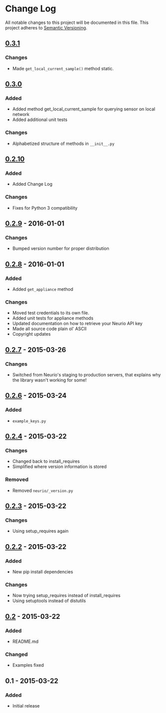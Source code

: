 # Change Log
All notable changes to this project will be documented in this file.
This project adheres to [Semantic Versioning](http://semver.org/).

## [0.3.1]
### Changes
- Made `get_local_current_sample()` method static.

## [0.3.0]
### Added
- Added method get_local_current_sample for querying sensor on local network
- Added additional unit tests

### Changes
- Alphabetized structure of methods in `__init__.py`

## [0.2.10]
### Added
- Added Change Log

### Changes
- Fixes for Python 3 compatibility

## [0.2.9] - 2016-01-01
### Changes
- Bumped version number for proper distribution

## [0.2.8] - 2016-01-01
### Added
- Added `get_appliance` method

### Changes
- Moved test credentials to its own file.
- Added unit tests for appliance methods
- Updated documentation on how to retrieve your Neurio API key
- Made all source code plain ol' ASCII
- Copyright updates

## [0.2.7] - 2015-03-26
### Changes
- Switched from Neurio's staging to production servers, that explains
  why the library wasn't working for some!

## [0.2.6] - 2015-03-24
### Added
- `example_keys.py`

## [0.2.4] - 2015-03-22
### Changes
- Changed back to install_requires
- Simplified where version information is stored

### Removed
- Removed `neurio/_version.py`

## [0.2.3] - 2015-03-22
### Changes
- Using setup_requires again

## [0.2.2] - 2015-03-22
### Added
- New pip install dependencies

### Changes
- Now trying setup_requires instead of install_requires
- Using setuptools instead of distutils

## [0.2] - 2015-03-22
### Added
- README.md

### Changed
- Examples fixed

## 0.1 - 2015-03-22
### Added
- Initial release

[0.3.1]: https://github.com/jordanh/neurio-python/compare/0.3.0...0.3.1
[0.3.0]: https://github.com/jordanh/neurio-python/compare/0.2.10...0.3.0
[0.3.0]: https://github.com/jordanh/neurio-python/compare/0.2.10...0.3.0
[0.2.10]: https://github.com/jordanh/neurio-python/compare/0.2.9...0.2.10
[0.2.9]: https://github.com/jordanh/neurio-python/compare/0.2.8...0.2.9
[0.2.8]: https://github.com/jordanh/neurio-python/compare/0.2.7...0.2.8
[0.2.7]: https://github.com/jordanh/neurio-python/compare/0.2.6...0.2.7
[0.2.6]: https://github.com/jordanh/neurio-python/compare/0.2.4...0.2.6
[0.2.4]: https://github.com/jordanh/neurio-python/compare/0.2.3...0.2.4
[0.2.3]: https://github.com/jordanh/neurio-python/compare/0.2.2...0.2.3
[0.2.2]: https://github.com/jordanh/neurio-python/compare/0.2...0.2.2
[0.2]: https://github.com/jordanh/neurio-python/compare/0.1...0.2
